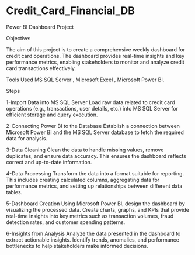 # Credit_Card_Financial_DB
Power BI Dashboard Project 

Objective:

The aim of this project is to create a comprehensive weekly dashboard for credit card operations. The dashboard provides real-time insights and key performance metrics, enabling stakeholders to monitor and analyze credit card transactions effectively.

Tools Used
MS SQL Server , Microsoft Excel , Microsoft Power BI.

Steps

1-Import Data into MS SQL Server
Load raw data related to credit card operations (e.g., transactions, user details, etc.) into MS SQL Server for efficient storage and query execution.

2-Connecting Power BI to the Database
Establish a connection between Microsoft Power BI and the MS SQL Server database to fetch the required data for analysis.

3-Data Cleaning
Clean the data to handle missing values, remove duplicates, and ensure data accuracy. This ensures the dashboard reflects correct and up-to-date information.

4-Data Processing
Transform the data into a format suitable for reporting. This includes creating calculated columns, aggregating data for performance metrics, and setting up relationships between different data tables.

5-Dashboard Creation
Using Microsoft Power BI, design the dashboard by visualizing the processed data. Create charts, graphs, and KPIs that provide real-time insights into key metrics such as transaction volumes, fraud detection rates, and customer spending patterns.

6-Insights from Analysis
Analyze the data presented in the dashboard to extract actionable insights. Identify trends, anomalies, and performance bottlenecks to help stakeholders make informed decisions.
